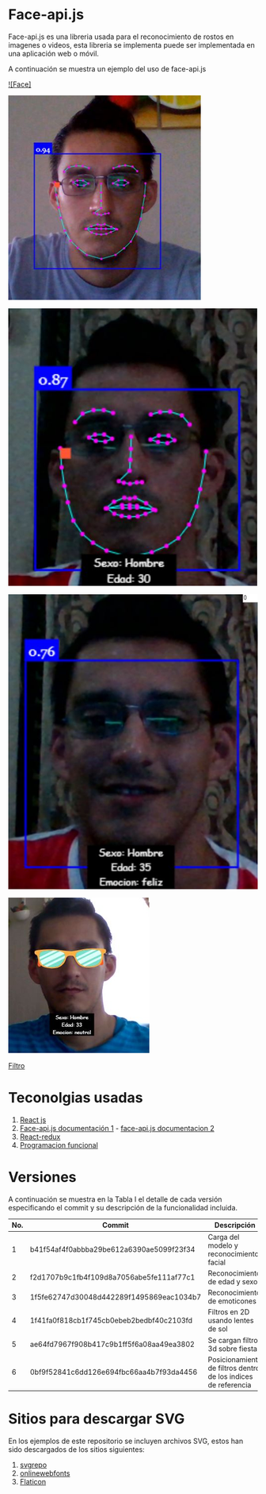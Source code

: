 # Face-api.js

Face-api.js es una libreria usada para el reconocimiento de rostos en imagenes o videos, esta libreria se implementa puede ser implementada en una aplicación web o móvil.

A continuación se muestra un ejemplo del uso de face-api.js

[![Face]](https://drive.google.com/open?id=1GtAKMcYJlmmID6WPK0picijswhqnQ2Qi)

[![Face Api](/readme_image/face-api.JPG)](readme_image/face-api.JPG)

[![Face Api](/readme_image/face-gender-age.JPG)](readme_image/face-gender-age.JPG)

[![Face Api](/readme_image/face-emotion.JPG)](readme_image/face-emotion.JPG)

[![Face Api](/readme_image/face-api-sunglasses.JPG)](readme_image/face-filter2d.JPG)

[Filtro](https://drive.google.com/open?id=1GtAKMcYJlmmID6WPK0picijswhqnQ2Qi)
 

# Teconolgias usadas

1. [React js](https://es.reactjs.org/)
2. [Face-api.js documentación 1](https://justadudewhohacks.github.io/face-api.js) - [face-api.js documentacion 2](https://github.com/justadudewhohacks/face-api.js)
3. [React-redux](https://www.youtube.com/watch?v=HhtqSwUgP1U&t=1875s)
4. [Programacion funcional](https://medium.com/laboratoria-developers/introducci%C3%B3n-a-la-programaci%C3%B3n-funcional-en-javascript-parte-1-e0b1d0b2142e)


# Versiones

A continuación se muestra en la Tabla I el detalle de cada versión especificando el commit y su descripción de la funcionalidad incluida.

| No. | Commit | Descripción |
| ------ | ------ | ------ |
| 1 | b41f54af4f0abbba29be612a6390ae5099f23f34  | Carga del modelo y reconocimiento facial |
| 2 | f2d1707b9c1fb4f109d8a7056abe5fe111af77c1  | Reconocimiento de edad y sexo |
| 3 | 1f5fe62747d30048d442289f1495869eac1034b7  | Reconocimiento de emoticones  |
| 4 | 1f41fa0f818cb1f745cb0ebeb2bedbf40c2103fd  | Filtros en 2D usando lentes de sol  |
| 5 | ae64fd7967f908b417c9b1ff5f6a08aa49ea3802  | Se cargan filtros 3d sobre fiestas  |
| 6 | 0bf9f52841c6dd126e694fbc66aa4b7f93da4456  | Posicionamiento de filtros dentro de los indices de referencia |




# Sitios para descargar SVG

En los ejemplos de este repositorio se incluyen archivos SVG, estos han sido descargados de los sitios siguientes:

1. [svgrepo](https://www.svgrepo.com/vectors/hat/)
2. [onlinewebfonts](https://www.onlinewebfonts.com/icon/search?q=sunglas)
3. [Flaticon](https://www.flaticon.com/)
